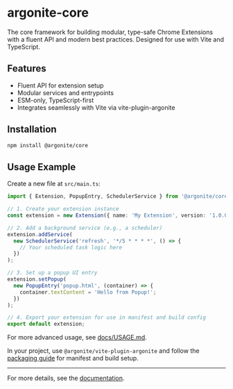 # argonite-core

The core framework for building modular, type-safe Chrome Extensions with a fluent API and modern best practices. Designed for use with Vite and TypeScript.

## Features
- Fluent API for extension setup
- Modular services and entrypoints
- ESM-only, TypeScript-first
- Integrates seamlessly with Vite via vite-plugin-argonite

## Installation


```bash
npm install @argonite/core
```

## Usage Example

Create a new file at `src/main.ts`:

```ts
import { Extension, PopupEntry, SchedulerService } from '@argonite/core';

// 1. Create your extension instance
const extension = new Extension({ name: 'My Extension', version: '1.0.0' });

// 2. Add a background service (e.g., a scheduler)
extension.addService(
  new SchedulerService('refresh', '*/5 * * * *', () => {
    // Your scheduled task logic here
  })
);

// 3. Set up a popup UI entry
extension.setPopup(
  new PopupEntry('popup.html', (container) => {
    container.textContent = 'Hello from Popup!';
  })
);

// 4. Export your extension for use in manifest and build config
export default extension;
```


For more advanced usage, see [docs/USAGE.md](./docs/USAGE.md).


In your project, use `@argonite/vite-plugin-argonite` and follow the [packaging guide](./docs/07-packaging.md) for manifest and build setup.

---

For more details, see the [documentation](./docs/).
